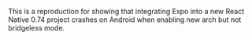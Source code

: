 This is a reproduction for showing that integrating Expo into a new React Native 0.74 project crashes on Android when enabling new arch but not bridgeless mode.
